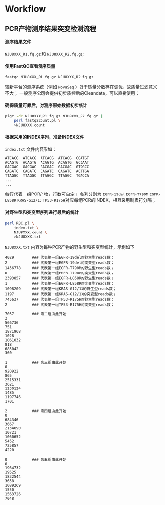 # Workflow
## PCR产物测序结果突变检测流程
#### 测序结果文件
`NJU8XXX_R1.fq.gz` 和 `NJU8XXX_R2.fq.gz`;
#### 使用**FastQC**查看测序质量
```bash
fastqc NJU8XXX_R1.fq.gz NJU8XXX_R2.fq.gz
```
较新平台的测序系统（例如 `NovaSeq` ）对于质量分数存在调优，故质量过滤意义不大；
一般测序公司会提供初步质控后的Cleandata，可以直接使用；
#### 确保质量可靠后，对测序原始数据初步统计
```bash
pigz -dc NJU8XXX_R1.fq.gz NJU8XXX_R2.fq.gz |
    perl fastq2count.pl \
    >NJU8XXX.count
```
#### 根据采用的INDEX序列，准备INDEX文件
`index.txt` 文件内容形如：
```
ATCACG	ATCACG	ATCACG	ATCACG	CGATGT
ACAGTG	ACAGTG	ACAGTG	ACAGTG	GCCAAT
GACGAC	GACGAC	GACGAC	GACGAC	GTGGCC
CAGATC	CAGATC	CAGATC	CAGATC	ACTTGA
TTAGGC	TTAGGC	TTAGGC	TTAGGC	TGACCA
...
...
```
每行代表一组PCR产物，行数可自定；
每列分别为 `EGFR-19del` `EGFR-T790M` `EGFR-L858R` `KRAS-G12/13` `TP53-R175H`对应每组PCR的INDEX，相互采用制表符分隔；
#### 对野生型和突变型序列进行最后的统计
```bash
perl RBC.pl \
    index.txt \
    NJU8XXX.count \
    >NJU8XXX.txt
```
`NJU8XXX.txt` 内容为每种PCR产物的野生型和突变型统计，示例如下
```
4029        ### 代表第一组EGFR-19del的野生型reads数；
2           ### 代表第一组EGFR-19del的突变型reads数；
1456778     ### 代表第一组EGFR-T790M的野生型reads数；
0           ### 代表第一组EGFR-T790M的突变型reads数；
2393857     ### 代表第一组EGFR-L858R的野生型reads数；
1           ### 代表第一组EGFR-L858R的突变型reads数；
1098209     ### 代表第一组KRAS-G12/13的野生型reads数；
1197        ### 代表第一组KRAS-G12/13的突变型reads数；
745637      ### 代表第一组TP53-R175H的野生型reads数；
2           ### 代表第一组TP53-R175H的突变型reads数；

7057        ### 第二组由此开始
2
566736
751
1871968
1028
1061032
818
685042
360

1           ### 第三组由此开始
0
920922
865
2515331
3621
1230124
1485
1197746
1701

2           ### 第四组由此开始
0
684346
3667
2134690
10721
1060652
5452
725857
4220

0           ### 第五组由此开始
0
1964732
19525
1832544
3658
1089269
1550
1563726
7048
```